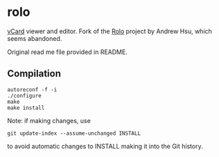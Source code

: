 # rolo

[vCard](https://tools.ietf.org/html/rfc2426) viewer and editor.  Fork
of the [Rolo](http://rolo.sourceforge.net/) project by Andrew Hsu,
which seems abandoned.

Original read me file provided in README.

## Compilation

    autoreconf -f -i
    ./configure
    make
    make install

Note: if making changes, use

    git update-index --assume-unchanged INSTALL

to avoid automatic changes to INSTALL making it into the Git history.
